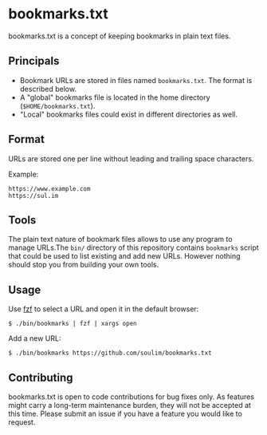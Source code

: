 # bookmarks.txt

bookmarks.txt is a concept of keeping bookmarks in plain text files.

## Principals

- Bookmark URLs are stored in files named `bookmarks.txt`. The format is described below.
- A "global" bookmarks file is located in the home directory (`$HOME/bookmarks.txt`).
- "Local" bookmarks files could exist in different directories as well.

## Format

URLs are stored one per line without leading and trailing space characters.

Example:

```
https://www.example.com
https://sul.im
```

## Tools

The plain text nature of bookmark files allows to use any program to manage URLs.The `bin/` directory of this repository contains `bookmarks` script that could be used to list existing and add new URLs. However nothing should stop you from building your own tools.

## Usage

Use [fzf] to select a URL and open it in the default browser:

```ShellSession
$ ./bin/bookmarks | fzf | xargs open
```

Add a new URL:

```ShellSession
$ ./bin/bookmarks https://github.com/soulim/bookmarks.txt
```

## Contributing

bookmarks.txt is open to code contributions for bug fixes only. As features might carry a long-term maintenance burden, they will not be accepted at this time. Please submit an issue if you have a feature you would like to request.


[fzf]: https://github.com/junegunn/fzf
